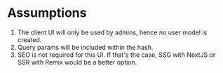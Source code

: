 # Assumptions

1. The client UI will only be used by admins, hence no user model is created.
2. Query params will be included within the hash.
3. SEO is not required for this UI. If that's the case, SSG with NextJS or SSR with Remix would be a better option.